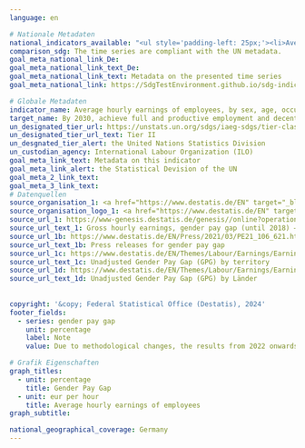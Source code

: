 ```yaml
---
language: en    

# Nationale Metadaten    
national_indicators_available: "<ul style='padding-left: 25px;'><li>Average hourly earnings of employees</li> <li> Gender Pay Gap</li></ul>"    
comparison_sdg: The time series are compliant with the UN metadata.    
goal_meta_national_link_De: 
goal_meta_national_link_text_De: 
goal_meta_national_link_text: Metadata on the presented time series
goal_meta_national_link: https://SdgTestEnvironment.github.io/sdg-indicators/public/Meta/8.5.1.pdf    

# Globale Metadaten    
indicator_name: Average hourly earnings of employees, by sex, age, occupation and persons with disabilities    
target_name: By 2030, achieve full and productive employment and decent work for all women and men, including for young people and persons with disabilities, and equal pay for work of equal value    
un_designated_tier_url: https://unstats.un.org/sdgs/iaeg-sdgs/tier-classification/    
un_designated_tier_url_text: Tier II    
un_desgnated_tier_alert: the United Nations Statistics Division    
un_custodian_agency: International Labour Organization (ILO)    
goal_meta_link_text: Metadata on this indicator    
goal_meta_link_alert: the Statistical Devision of the UN    
goal_meta_2_link_text:     
goal_meta_3_link_text:         
# Datenquellen
source_organisation_1: <a href="https://www.destatis.de/EN" target="_blank"> Federal Statistical Office (Destatis) </a>
source_organisation_logo_1: <a href="https://www.destatis.de/EN" target="_blank"><img src="https://sdg-indikatoren.de/public/OrgImgEn/destatis.png" alt="Logo destatis" style="height:60px; width:148px"/></a>
source_url_1: https://www-genesis.destatis.de/genesis//online?operation=table&code=62111-0004&bypass=true&language=en
source_url_text_1: Gross hourly earnings, gender pay gap (until 2018) – GENESIS online 62111-0004
source_url_1b: https://www.destatis.de/EN/Press/2021/03/PE21_106_621.html
source_url_text_1b: Press releases for gender pay gap
source_url_1c: https://www.destatis.de/EN/Themes/Labour/Earnings/Earnings-Earnings-Differences/Tables/ugpg-01-by-territory-gpg.html
source_url_text_1c: Unadjusted Gender Pay Gap (GPG) by territory
source_url_1d: https://www.destatis.de/EN/Themes/Labour/Earnings/Earnings-Earnings-Differences/Tables/ugpg-02-by-laender-at2014.html
source_url_text_1d: Unadjusted Gender Pay Gap (GPG) by Länder
    
    
copyright: '&copy; Federal Statistical Office (Destatis), 2024'    
footer_fields:
  - series: gender pay gap
    unit: percentage
    label: Note
    value: Due to methodological changes, the results from 2022 onwards are only comparable with previous years to a limited extend.    

# Grafik Eigenschaften    
graph_titles:
  - unit: percentage
    title: Gender Pay Gap
  - unit: eur per hour
    title: Average hourly earnings of employees
graph_subtitle:     

national_geographical_coverage: Germany    
---
```


<span></span>